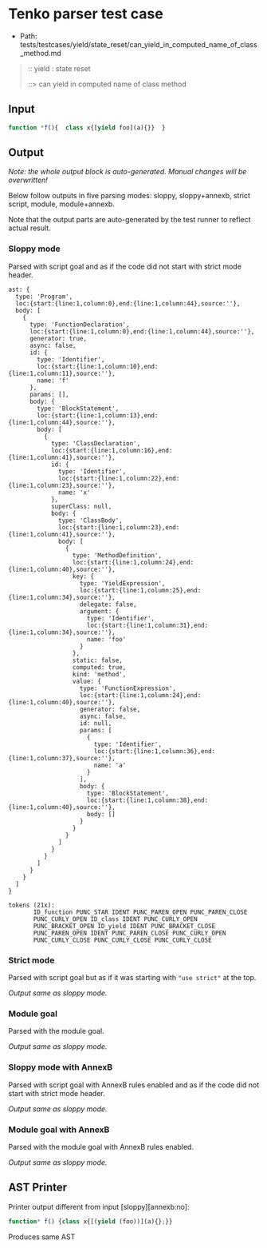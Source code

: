 # Tenko parser test case

- Path: tests/testcases/yield/state_reset/can_yield_in_computed_name_of_class_method.md

> :: yield : state reset
>
> ::> can yield in computed name of class method

## Input

`````js
function *f(){  class x{[yield foo](a){}}  }
`````

## Output

_Note: the whole output block is auto-generated. Manual changes will be overwritten!_

Below follow outputs in five parsing modes: sloppy, sloppy+annexb, strict script, module, module+annexb.

Note that the output parts are auto-generated by the test runner to reflect actual result.

### Sloppy mode

Parsed with script goal and as if the code did not start with strict mode header.

`````
ast: {
  type: 'Program',
  loc:{start:{line:1,column:0},end:{line:1,column:44},source:''},
  body: [
    {
      type: 'FunctionDeclaration',
      loc:{start:{line:1,column:0},end:{line:1,column:44},source:''},
      generator: true,
      async: false,
      id: {
        type: 'Identifier',
        loc:{start:{line:1,column:10},end:{line:1,column:11},source:''},
        name: 'f'
      },
      params: [],
      body: {
        type: 'BlockStatement',
        loc:{start:{line:1,column:13},end:{line:1,column:44},source:''},
        body: [
          {
            type: 'ClassDeclaration',
            loc:{start:{line:1,column:16},end:{line:1,column:41},source:''},
            id: {
              type: 'Identifier',
              loc:{start:{line:1,column:22},end:{line:1,column:23},source:''},
              name: 'x'
            },
            superClass: null,
            body: {
              type: 'ClassBody',
              loc:{start:{line:1,column:23},end:{line:1,column:41},source:''},
              body: [
                {
                  type: 'MethodDefinition',
                  loc:{start:{line:1,column:24},end:{line:1,column:40},source:''},
                  key: {
                    type: 'YieldExpression',
                    loc:{start:{line:1,column:25},end:{line:1,column:34},source:''},
                    delegate: false,
                    argument: {
                      type: 'Identifier',
                      loc:{start:{line:1,column:31},end:{line:1,column:34},source:''},
                      name: 'foo'
                    }
                  },
                  static: false,
                  computed: true,
                  kind: 'method',
                  value: {
                    type: 'FunctionExpression',
                    loc:{start:{line:1,column:24},end:{line:1,column:40},source:''},
                    generator: false,
                    async: false,
                    id: null,
                    params: [
                      {
                        type: 'Identifier',
                        loc:{start:{line:1,column:36},end:{line:1,column:37},source:''},
                        name: 'a'
                      }
                    ],
                    body: {
                      type: 'BlockStatement',
                      loc:{start:{line:1,column:38},end:{line:1,column:40},source:''},
                      body: []
                    }
                  }
                }
              ]
            }
          }
        ]
      }
    }
  ]
}

tokens (21x):
       ID_function PUNC_STAR IDENT PUNC_PAREN_OPEN PUNC_PAREN_CLOSE
       PUNC_CURLY_OPEN ID_class IDENT PUNC_CURLY_OPEN
       PUNC_BRACKET_OPEN ID_yield IDENT PUNC_BRACKET_CLOSE
       PUNC_PAREN_OPEN IDENT PUNC_PAREN_CLOSE PUNC_CURLY_OPEN
       PUNC_CURLY_CLOSE PUNC_CURLY_CLOSE PUNC_CURLY_CLOSE
`````

### Strict mode

Parsed with script goal but as if it was starting with `"use strict"` at the top.

_Output same as sloppy mode._

### Module goal

Parsed with the module goal.

_Output same as sloppy mode._

### Sloppy mode with AnnexB

Parsed with script goal with AnnexB rules enabled and as if the code did not start with strict mode header.

_Output same as sloppy mode._

### Module goal with AnnexB

Parsed with the module goal with AnnexB rules enabled.

_Output same as sloppy mode._

## AST Printer

Printer output different from input [sloppy][annexb:no]:

````js
function* f() {class x{[(yield (foo))](a){};}}
````

Produces same AST
